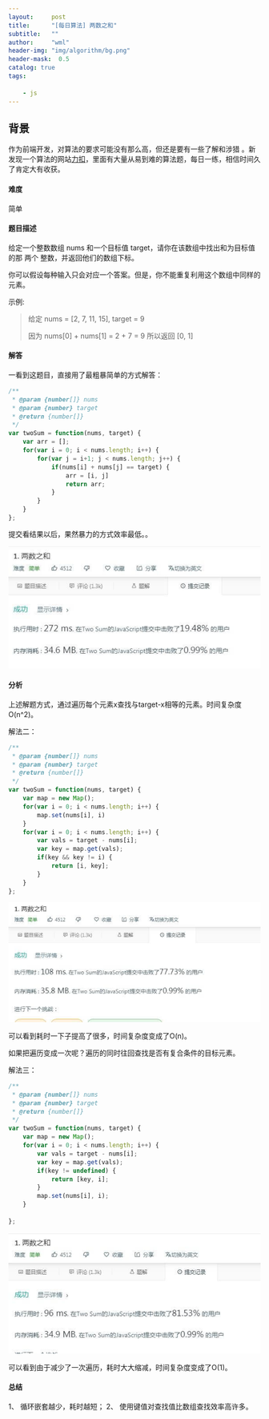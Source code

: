 ```yaml
---
layout:     post
title:      "[每日算法] 两数之和"
subtitle:   ""
author:     "wml"
header-img: "img/algorithm/bg.png"
header-mask:  0.5
catalog: true
tags:

    - js
---
```

## 背景

作为前端开发，对算法的要求可能没有那么高，但还是要有一些了解和涉猎 。新发现一个算法的网站[力扣](https://leetcode-cn.com/problemset/all/)，里面有大量从易到难的算法题，每日一练，相信时间久了肯定大有收获。

#### 难度

简单

#### 题目描述

给定一个整数数组 nums 和一个目标值 target，请你在该数组中找出和为目标值的那 两个 整数，并返回他们的数组下标。

你可以假设每种输入只会对应一个答案。但是，你不能重复利用这个数组中同样的元素。

示例:

> 给定 nums = [2, 7, 11, 15], target = 9
>
> 因为 nums[0] + nums[1] = 2 + 7 = 9
> 所以返回 [0, 1]

#### 解答

一看到这题目，直接用了最粗暴简单的方式解答：

```js
/**
 * @param {number[]} nums  
 * @param {number} target  
 * @return {number[]}
 */
var twoSum = function(nums, target) {
    var arr = [];
    for(var i = 0; i < nums.length; i++) {
        for(var j = i+1; j < nums.length; j++) {
            if(nums[i] + nums[j] == target) {
                arr = [i, j]
                return arr;
            }
        }
    }
};
```

提交看结果以后，果然暴力的方式效率最低。。

![1](/img/algorithm/1.jpg)

#### 分析

上述解题方式，通过遍历每个元素x查找与target-x相等的元素。时间复杂度O(n^2)。

解法二：

```js
/**
 * @param {number[]} nums
 * @param {number} target
 * @return {number[]}
 */
var twoSum = function(nums, target) {
    var map = new Map();
    for(var i = 0; i < nums.length; i++) {
        map.set(nums[i], i)
    }
    for(var i = 0; i < nums.length; i++) {
        var vals = target - nums[i];
        var key = map.get(vals);
        if(key && key != i) {
            return [i, key];
        }
    }
};
```

![2](/img/algorithm/2.jpg)

可以看到耗时一下子提高了很多，时间复杂度变成了O(n)。

如果把遍历变成一次呢？遍历的同时往回查找是否有复合条件的目标元素。

解法三：

```js
/**
 * @param {number[]} nums
 * @param {number} target
 * @return {number[]}
 */
var twoSum = function(nums, target) {
    var map = new Map();
    for(var i = 0; i < nums.length; i++) {
        var vals = target - nums[i];
        var key = map.get(vals);
        if(key != undefined) {
            return [key, i];
        }
        map.set(nums[i], i);
    }

};
```

![3](/img/algorithm/3.jpg)

可以看到由于减少了一次遍历，耗时大大缩减，时间复杂度变成了O(1)。

#### 总结

1、 循环嵌套越少，耗时越短；
2、 使用键值对查找值比数组查找效率高许多。
